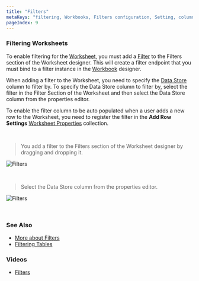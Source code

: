 ```yaml
---
title: "Filters"
metaKeys: "filtering, Workbooks, Filters configuration, Setting, column, added, endpoint "
pageIndex: 9
---
```


### Filtering Worksheets
To enable filtering for the [Worksheet](../worksheets.md), you must add a [Filter](../filters.md) to the Filters section of the Worksheet designer. This will create a filter endpoint that you must bind to a filter instance in the [Workbook](../workbooks.md) designer.

When adding a filter to the Worksheet, you need to specify the [Data Store](../datastores.md) column to filter by. To specify the Data Store column to filter by, select the filter in the Filter Section of the Worksheet and then select the Data Store column from the properties editor.

To enable the filter column to be auto populated when a user adds a new row to the Worksheet, you need to register the filter in the **Add Row Settings** [Worksheet Properties](wproperties.md) collection. 


<br/>

>You add a filter to the Filters section of the Worksheet designer by dragging and dropping it.

![Filters](https://profitbasedocs.blob.core.windows.net/images/filtersinworksheet.png)

<br/>

>Select the Data Store column from the properties editor.

![Filters](https://profitbasedocs.blob.core.windows.net/images/filtersinworksheet2.png)

<br/>


### See Also
* [More about Filters](../filters.md)
* [Filtering Tables](../tables/filters.md)

### Videos
* [Filters](../../videos/filters.md)
